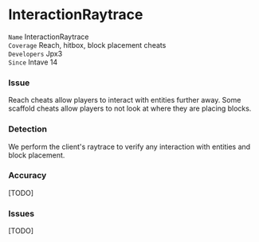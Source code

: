 # InteractionRaytrace

`Name` InteractionRaytrace<br>
`Coverage` Reach, hitbox, block placement cheats<br>
`Developers` Jpx3<br>
`Since` Intave 14<br>

### Issue

Reach cheats allow players to interact with entities further away. Some scaffold cheats allow players to not look at
where they are placing blocks.

### Detection

We perform the client's raytrace to verify any interaction with entities and block placement.

### Accuracy

[TODO]

### Issues

[TODO]

